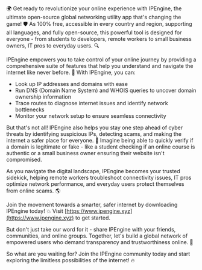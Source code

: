 🌍 Get ready to revolutionize your online experience with IPEngine, the ultimate open-source global networking utility app that's changing the game! 🛡️ As 100% free, accessible in every country and region, supporting all languages, and fully open-source, this powerful tool is designed for everyone - from students to developers, remote workers to small business owners, IT pros to everyday users. 🔍

IPEngine empowers you to take control of your online journey by providing a comprehensive suite of features that help you understand and navigate the internet like never before. 📡 With IPEngine, you can:

* Look up IP addresses and domains with ease
* Run DNS (Domain Name System) and WHOIS queries to uncover domain ownership information
* Trace routes to diagnose internet issues and identify network bottlenecks
* Monitor your network setup to ensure seamless connectivity

But that's not all! IPEngine also helps you stay one step ahead of cyber threats by identifying suspicious IPs, detecting scams, and making the internet a safer place for everyone. 🚀 Imagine being able to quickly verify if a domain is legitimate or fake - like a student checking if an online course is authentic or a small business owner ensuring their website isn't compromised.

As you navigate the digital landscape, IPEngine becomes your trusted sidekick, helping remote workers troubleshoot connectivity issues, IT pros optimize network performance, and everyday users protect themselves from online scams. 🌎

Join the movement towards a smarter, safer internet by downloading IPEngine today! 💥 Visit [https://www.ipengine.xyz](https://www.ipengine.xyz) to get started.

But don't just take our word for it - share IPEngine with your friends, communities, and online groups. Together, let's build a global network of empowered users who demand transparency and trustworthiness online. 💪

So what are you waiting for? Join the IPEngine community today and start exploring the limitless possibilities of the internet! 🔥